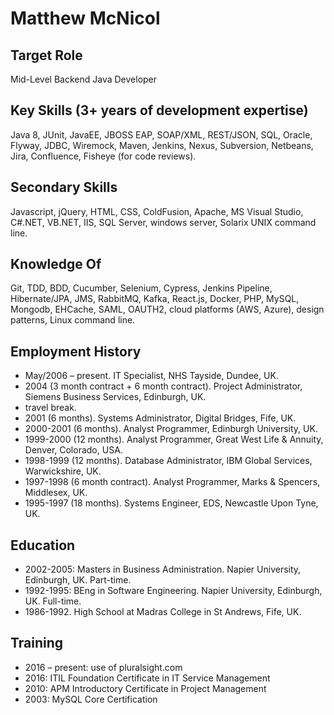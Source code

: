 
# Matthew McNicol

## Target Role
Mid-Level Backend Java Developer

## Key Skills (3+ years of development expertise)
Java 8, JUnit, JavaEE, JBOSS EAP, SOAP/XML, REST/JSON, SQL, Oracle, Flyway, JDBC, Wiremock, Maven, Jenkins, Nexus, Subversion, Netbeans, Jira, Confluence, Fisheye (for code reviews).

## Secondary Skills
Javascript, jQuery, HTML, CSS, ColdFusion, Apache, MS Visual Studio, C#.NET, VB.NET, IIS, SQL Server, windows server, Solarix UNIX command line.

## Knowledge Of
Git, TDD, BDD, Cucumber, Selenium, Cypress, Jenkins Pipeline, Hibernate/JPA, JMS, RabbitMQ, Kafka, React.js, Docker, PHP, MySQL, Mongodb, EHCache, SAML, OAUTH2, cloud platforms (AWS, Azure), design patterns, Linux command line.

## Employment History 
* May/2006 – present. IT Specialist, NHS Tayside, Dundee, UK.
* 2004 (3 month contract + 6 month contract). Project Administrator, Siemens Business Services, Edinburgh, UK.
* travel break.
* 2001 (6 months). Systems Administrator, Digital Bridges, Fife, UK.
* 2000-2001 (6 months). Analyst Programmer, Edinburgh University, UK.
* 1999-2000 (12 months). Analyst Programmer, Great West Life & Annuity, Denver, Colorado, 
USA.
* 1998-1999 (12 months). Database Administrator, IBM Global Services, Warwickshire, UK.
* 1997-1998 (6 month contract). Analyst Programmer, Marks & Spencers, Middlesex, UK.
* 1995-1997 (18 months). Systems Engineer, EDS, Newcastle Upon Tyne, UK.

## Education 
* 2002-2005: Masters in Business Administration. Napier University, Edinburgh, UK. Part-time. 
* 1992-1995: BEng in Software Engineering. Napier University, Edinburgh, UK. Full-time. 
* 1986-1992. High School at Madras College in St Andrews, Fife, UK.

## Training 
* 2016 – present: use of pluralsight.com 
* 2016: ITIL Foundation Certificate in IT Service Management 
* 2010: APM Introductory Certificate in Project Management 
* 2003: MySQL Core Certification
